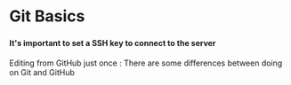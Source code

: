 
# Git Basics
###

#### It's important to set a SSH key to connect to the server ####

Editing from GitHub just once
: There are some differences between doing on Git and GitHub 
